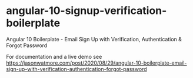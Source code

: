 # angular-10-signup-verification-boilerplate

Angular 10 Boilerplate - Email Sign Up with Verification, Authentication & Forgot Password

For documentation and a live demo see https://jasonwatmore.com/post/2020/08/29/angular-10-boilerplate-email-sign-up-with-verification-authentication-forgot-password
